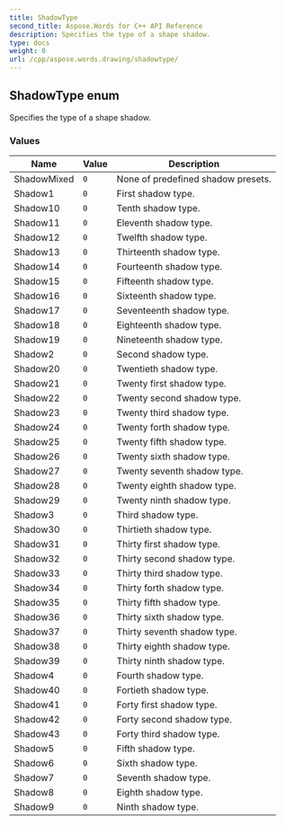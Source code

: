 ```yaml
---
title: ShadowType
second_title: Aspose.Words for C++ API Reference
description: Specifies the type of a shape shadow. 
type: docs
weight: 0
url: /cpp/aspose.words.drawing/shadowtype/
---
```

## ShadowType enum


Specifies the type of a shape shadow.

### Values

| Name | Value | Description |
| --- | --- | --- |
| ShadowMixed | `0` | None of predefined shadow presets. |
| Shadow1 | `0` | First shadow type. |
| Shadow10 | `0` | Tenth shadow type. |
| Shadow11 | `0` | Eleventh shadow type. |
| Shadow12 | `0` | Twelfth shadow type. |
| Shadow13 | `0` | Thirteenth shadow type. |
| Shadow14 | `0` | Fourteenth shadow type. |
| Shadow15 | `0` | Fifteenth shadow type. |
| Shadow16 | `0` | Sixteenth shadow type. |
| Shadow17 | `0` | Seventeenth shadow type. |
| Shadow18 | `0` | Eighteenth shadow type. |
| Shadow19 | `0` | Nineteenth shadow type. |
| Shadow2 | `0` | Second shadow type. |
| Shadow20 | `0` | Twentieth shadow type. |
| Shadow21 | `0` | Twenty first shadow type. |
| Shadow22 | `0` | Twenty second shadow type. |
| Shadow23 | `0` | Twenty third shadow type. |
| Shadow24 | `0` | Twenty forth shadow type. |
| Shadow25 | `0` | Twenty fifth shadow type. |
| Shadow26 | `0` | Twenty sixth shadow type. |
| Shadow27 | `0` | Twenty seventh shadow type. |
| Shadow28 | `0` | Twenty eighth shadow type. |
| Shadow29 | `0` | Twenty ninth shadow type. |
| Shadow3 | `0` | Third shadow type. |
| Shadow30 | `0` | Thirtieth shadow type. |
| Shadow31 | `0` | Thirty first shadow type. |
| Shadow32 | `0` | Thirty second shadow type. |
| Shadow33 | `0` | Thirty third shadow type. |
| Shadow34 | `0` | Thirty forth shadow type. |
| Shadow35 | `0` | Thirty fifth shadow type. |
| Shadow36 | `0` | Thirty sixth shadow type. |
| Shadow37 | `0` | Thirty seventh shadow type. |
| Shadow38 | `0` | Thirty eighth shadow type. |
| Shadow39 | `0` | Thirty ninth shadow type. |
| Shadow4 | `0` | Fourth shadow type. |
| Shadow40 | `0` | Fortieth shadow type. |
| Shadow41 | `0` | Forty first shadow type. |
| Shadow42 | `0` | Forty second shadow type. |
| Shadow43 | `0` | Forty third shadow type. |
| Shadow5 | `0` | Fifth shadow type. |
| Shadow6 | `0` | Sixth shadow type. |
| Shadow7 | `0` | Seventh shadow type. |
| Shadow8 | `0` | Eighth shadow type. |
| Shadow9 | `0` | Ninth shadow type. |

